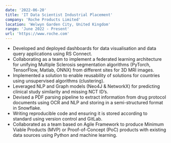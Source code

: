 ```yaml
---
date: '2022-06-20'
title: 'IT Data Scientist Industrial Placement'
company: 'Roche Products Limited'
location: 'Welwyn Garden City, United Kingdom'
range: 'June 2022 - Present'
url: 'https://www.roche.com'
---
```


- Developed and deployed dashboards for data visualisation and data query applications using RS Connect.
- Collaborating as a team to implement a federated learning architecture for unifying Multiple Sclerosis segmentation algorithms (PyTorch, TensorFlow, Matlab, ONNX) from different sites for 3D MRI images.
- Implemented a solution to enable reusability of solutions for countries using unsupervised algorithms (clustering).
- Leveraged NLP and Graph models (Neo4J & NetworkX) for predicting clinical study similarity and missing NCT ID’s.
- Devised a PDF parsing pipeline to extract information from drug protocol documents using OCR and NLP and storing in a semi-structured format in Snowflake.
- Writing reproducible code and ensuring it is stored according to standard using version control and GitLab. 
- Collaborated as a team based on Agile Framework to produce Minimum Viable Products (MVP) or Proof-of-Concept (PoC) products with existing data sources using Python and machine learning.


